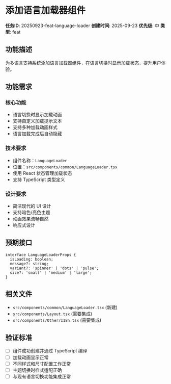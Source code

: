 # 添加语言加载器组件

**任务ID**: 20250923-feat-language-loader
**创建时间**: 2025-09-23
**优先级**: 中
**类型**: feat

## 功能描述

为多语言支持系统添加语言加载器组件，在语言切换时显示加载状态，提升用户体验。

## 功能需求

### 核心功能
- 语言切换时显示加载动画
- 支持自定义加载提示文本
- 支持多种加载动画样式
- 语言加载完成后自动隐藏

### 技术要求
- 组件名称：`LanguageLoader`
- 位置：`src/components/common/LanguageLoader.tsx`
- 使用 React 状态管理加载状态
- 支持 TypeScript 类型定义

### 设计要求
- 简洁现代的 UI 设计
- 支持暗色/亮色主题
- 动画效果流畅自然
- 响应式设计

## 预期接口

```tsx
interface LanguageLoaderProps {
  isLoading: boolean;
  message?: string;
  variant?: 'spinner' | 'dots' | 'pulse';
  size?: 'small' | 'medium' | 'large';
}
```

## 相关文件

- `src/components/common/LanguageLoader.tsx` (新建)
- `src/components/Layout.tsx` (需要集成)
- `src/components/Other/I18n.tsx` (需要集成)

## 验证标准

- [ ] 组件成功创建并通过 TypeScript 编译
- [ ] 加载动画显示正常
- [ ] 不同样式和尺寸配置工作正常
- [ ] 主题切换时样式适配正确
- [ ] 与现有语言切换功能集成正常